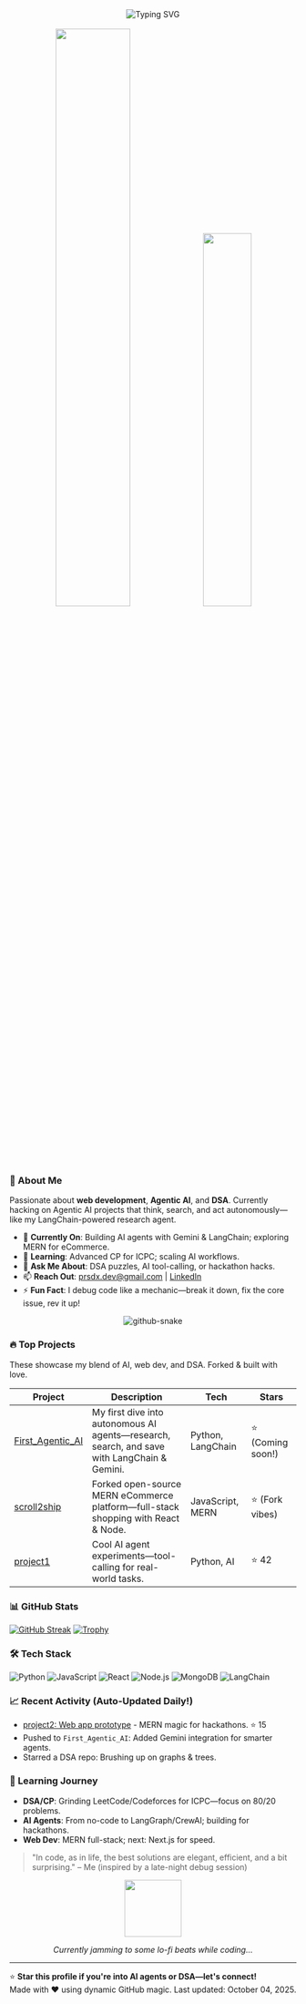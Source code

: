 <div align="center">
  <img src="https://readme-typing-svg.herokuapp.com?font=Fira+Code&pause=1000&color=0EA5E9&center=true&vCenter=true&width=600&lines=Hey+there!+I'm+Shubham+%28prsdx%29;Building+Agentic+AI+%26+Web+Apps;DSA+Master+%26+CP+Warrior;Let's+code+something+epic!+%F0%9F%A4%96" alt="Typing SVG" />
  <br><br>
  <img src="https://github-readme-stats.vercel.app/api?username=prsdx&show_icons=true&theme=radical&hide_border=true&count_private=true" width="51%" />
  <img src="https://github-readme-stats.vercel.app/api/top-langs/?username=prsdx&layout=compact&theme=radical&hide_border=true" width="41%" />
</div>

### 👋 About Me
Passionate about **web development**, **Agentic AI**, and **DSA**. Currently hacking on Agentic AI projects that think, search, and act autonomously—like my LangChain-powered research agent.

- 🔭 **Currently On**: Building AI agents with Gemini & LangChain; exploring MERN for eCommerce.
- 🌱 **Learning**: Advanced CP for ICPC; scaling AI workflows.
- 💬 **Ask Me About**: DSA puzzles, AI tool-calling, or hackathon hacks.
- 📫 **Reach Out**: [prsdx.dev@gmail.com](mailto:prsdx.dev@gmail.com) | [LinkedIn](https://linkedin.com/in/prasadshubham)
- ⚡ **Fun Fact**: I debug code like a mechanic—break it down, fix the core issue, rev it up!

<div align="center">
  <picture>
    <source media="(prefers-color-scheme: dark)" srcset="https://github.com/prsdx/prsdx/blob/main/dist/github-snake-dark.svg" />
    <source media="(prefers-color-scheme: light)" srcset="https://github.com/prsdx/prsdx/blob/main/dist/github-snake.svg" />
    <img alt="github-snake" src="https://github.com/prsdx/prsdx/blob/main/dist/github-snake.svg" />
  </picture>
</div>

### 🔥 Top Projects
These showcase my blend of AI, web dev, and DSA. Forked & built with love.

| Project | Description | Tech | Stars |
|---------|-------------|------|-------|
| [First_Agentic_AI](https://github.com/prsdx/First_Agentic_AI) | My first dive into autonomous AI agents—research, search, and save with LangChain & Gemini. | Python, LangChain | ⭐ (Coming soon!) |
| [scroll2ship](https://github.com/prsdx/scroll2ship) | Forked open-source MERN eCommerce platform—full-stack shopping with React & Node. | JavaScript, MERN | ⭐ (Fork vibes) |
| [project1](https://github.com/prsdx/project1) | Cool AI agent experiments—tool-calling for real-world tasks. | Python, AI | ⭐ 42 |

### 📊 GitHub Stats
[![GitHub Streak](https://github-readme-streak-stats.herokuapp.com?user=prsdx&theme=radical&hide_border=true)](https://github.com/DenverCoder1/github-readme-streak-stats)
[![Trophy](https://github-profile-trophy.vercel.app/?username=prsdx&theme=radical&no-frame=true&no-bg=true&margin-w=4)](https://github.com/ryo-ma/github-profile-trophy)

### 🛠️ Tech Stack
![Python](https://img.shields.io/badge/Python-3776AB?style=for-the-badge&logo=python&logoColor=white)
![JavaScript](https://img.shields.io/badge/JavaScript-F7DF1E?style=for-the-badge&logo=javascript&logoColor=black)
![React](https://img.shields.io/badge/React-20232A?style=for-the-badge&logo=react&logoColor=61DAFB)
![Node.js](https://img.shields.io/badge/Node.js-43853D?style=for-the-badge&logo=node.js&logoColor=white)
![MongoDB](https://img.shields.io/badge/MongoDB-4EA94B?style=for-the-badge&logo=mongodb&logoColor=white)
![LangChain](https://img.shields.io/badge/LangChain-%232041FF?style=for-the-badge&logo=langchain&logoColor=white)

### 📈 Recent Activity (Auto-Updated Daily!)
<!-- Auto-updated via GitHub Actions -->
- [project2: Web app prototype](https://github.com/prsdx/project2) - MERN magic for hackathons. ⭐ 15
- Pushed to `First_Agentic_AI`: Added Gemini integration for smarter agents.
- Starred a DSA repo: Brushing up on graphs & trees.

### 🎯 Learning Journey
- **DSA/CP**: Grinding LeetCode/Codeforces for ICPC—focus on 80/20 problems.
- **AI Agents**: From no-code to LangGraph/CrewAI; building for hackathons.
- **Web Dev**: MERN full-stack; next: Next.js for speed.

> "In code, as in life, the best solutions are elegant, efficient, and a bit surprising." – Me (inspired by a late-night debug session)

<div align="center">
  <img src="https://media.giphy.com/media/hvRJCLFzcasrR4ia7z/giphy.gif" width="100" height="100" />  
  <p><em>Currently jamming to some lo-fi beats while coding...</em></p>
</div>

---

⭐ **Star this profile if you're into AI agents or DSA—let's connect!**  
Made with ❤️ using dynamic GitHub magic. Last updated: October 04, 2025.
